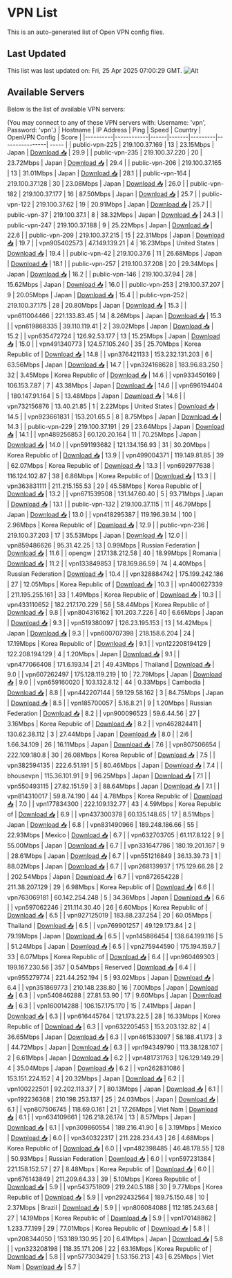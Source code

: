 # VPN List

This is an auto-generated list of Open VPN config files.

## Last Updated

This list was last updated on: Fri, 25 Apr 2025 07:00:29 GMT.
![Alt](https://repobeats.axiom.co/api/embed/186b98318ef1479477931607c1ad7d823f12451f.svg "Repobeats analytics image")

## Available Servers

Below is the list of available VPN servers:

(You may connect to any of these VPN servers with: Username: 'vpn', Password: 'vpn'.)
| Hostname | IP Address | Ping | Speed | Country | OpenVPN Config | Score |
|----------|------------|------|-------|---------|----------------| ----- |
| public-vpn-225 | 219.100.37.169 | 13 | 23.15Mbps | Japan | [Download 📥](./configs/server_0_JP.ovpn) | 29.9 |
| public-vpn-235 | 219.100.37.220 | 20 | 23.72Mbps | Japan | [Download 📥](./configs/server_1_JP.ovpn) | 29.4 |
| public-vpn-206 | 219.100.37.165 | 13 | 31.01Mbps | Japan | [Download 📥](./configs/server_2_JP.ovpn) | 28.1 |
| public-vpn-164 | 219.100.37.128 | 30 | 23.08Mbps | Japan | [Download 📥](./configs/server_3_JP.ovpn) | 26.0 |
| public-vpn-182 | 219.100.37.177 | 16 | 87.50Mbps | Japan | [Download 📥](./configs/server_4_JP.ovpn) | 25.7 |
| public-vpn-122 | 219.100.37.62 | 19 | 20.91Mbps | Japan | [Download 📥](./configs/server_5_JP.ovpn) | 25.7 |
| public-vpn-37 | 219.100.37.1 | 8 | 38.32Mbps | Japan | [Download 📥](./configs/server_6_JP.ovpn) | 24.3 |
| public-vpn-247 | 219.100.37.188 | 9 | 25.22Mbps | Japan | [Download 📥](./configs/server_7_JP.ovpn) | 22.6 |
| public-vpn-209 | 219.100.37.215 | 15 | 22.31Mbps | Japan | [Download 📥](./configs/server_8_JP.ovpn) | 19.7 |
| vpn905402573 | 47.149.139.21 | 4 | 16.23Mbps | United States | [Download 📥](./configs/server_9_US.ovpn) | 19.4 |
| public-vpn-42 | 219.100.37.6 | 11 | 26.68Mbps | Japan | [Download 📥](./configs/server_10_JP.ovpn) | 18.1 |
| public-vpn-257 | 219.100.37.208 | 20 | 29.34Mbps | Japan | [Download 📥](./configs/server_11_JP.ovpn) | 16.2 |
| public-vpn-146 | 219.100.37.94 | 28 | 15.62Mbps | Japan | [Download 📥](./configs/server_12_JP.ovpn) | 16.0 |
| public-vpn-253 | 219.100.37.207 | 9 | 20.05Mbps | Japan | [Download 📥](./configs/server_13_JP.ovpn) | 15.4 |
| public-vpn-252 | 219.100.37.175 | 28 | 20.80Mbps | Japan | [Download 📥](./configs/server_14_JP.ovpn) | 15.3 |
| vpn611004466 | 221.133.83.45 | 14 | 8.26Mbps | Japan | [Download 📥](./configs/server_15_JP.ovpn) | 15.3 |
| vpn619868335 | 39.110.119.41 | 2 | 39.02Mbps | Japan | [Download 📥](./configs/server_16_JP.ovpn) | 15.2 |
| vpn635472724 | 126.92.53.177 | 13 | 15.25Mbps | Japan | [Download 📥](./configs/server_17_JP.ovpn) | 15.0 |
| vpn491340773 | 124.57.105.240 | 35 | 25.70Mbps | Korea Republic of | [Download 📥](./configs/server_18_KR.ovpn) | 14.8 |
| vpn376421133 | 153.232.131.203 | 6 | 63.56Mbps | Japan | [Download 📥](./configs/server_19_JP.ovpn) | 14.7 |
| vpn324168628 | 183.96.83.250 | 32 | 3.45Mbps | Korea Republic of | [Download 📥](./configs/server_20_KR.ovpn) | 14.6 |
| vpn933450169 | 106.153.7.87 | 7 | 43.38Mbps | Japan | [Download 📥](./configs/server_21_JP.ovpn) | 14.6 |
| vpn696194404 | 180.147.91.164 | 5 | 13.48Mbps | Japan | [Download 📥](./configs/server_22_JP.ovpn) | 14.6 |
| vpn732156876 | 13.40.21.85 | 1 | 2.22Mbps | United States | [Download 📥](./configs/server_23_US.ovpn) | 14.5 |
| vpn923661831 | 153.201.65.5 | 8 | 8.75Mbps | Japan | [Download 📥](./configs/server_24_JP.ovpn) | 14.3 |
| public-vpn-229 | 219.100.37.191 | 29 | 23.64Mbps | Japan | [Download 📥](./configs/server_25_JP.ovpn) | 14.1 |
| vpn489256853 | 60.120.20.164 | 11 | 70.25Mbps | Japan | [Download 📥](./configs/server_26_JP.ovpn) | 14.0 |
| vpn591193682 | 121.134.156.93 | 31 | 30.20Mbps | Korea Republic of | [Download 📥](./configs/server_27_KR.ovpn) | 13.9 |
| vpn499004371 | 119.149.81.85 | 39 | 62.07Mbps | Korea Republic of | [Download 📥](./configs/server_28_KR.ovpn) | 13.3 |
| vpn692977638 | 116.124.102.87 | 38 | 6.86Mbps | Korea Republic of | [Download 📥](./configs/server_29_KR.ovpn) | 13.3 |
| vpn363831111 | 211.215.155.53 | 29 | 45.58Mbps | Korea Republic of | [Download 📥](./configs/server_30_KR.ovpn) | 13.2 |
| vpn671539508 | 131.147.60.40 | 5 | 93.71Mbps | Japan | [Download 📥](./configs/server_31_JP.ovpn) | 13.1 |
| public-vpn-132 | 219.100.37.115 | 11 | 46.79Mbps | Japan | [Download 📥](./configs/server_32_JP.ovpn) | 13.0 |
| vpn418295387 | 119.196.39.14 | 100 | 2.96Mbps | Korea Republic of | [Download 📥](./configs/server_33_KR.ovpn) | 12.9 |
| public-vpn-236 | 219.100.37.203 | 17 | 35.53Mbps | Japan | [Download 📥](./configs/server_34_JP.ovpn) | 12.0 |
| vpn859486626 | 95.31.42.25 | 13 | 0.99Mbps | Russian Federation | [Download 📥](./configs/server_35_RU.ovpn) | 11.6 |
| opengw | 217.138.212.58 | 40 | 18.99Mbps | Romania | [Download 📥](./configs/server_36_RO.ovpn) | 11.2 |
| vpn133849853 | 178.169.86.59 | 74 | 4.40Mbps | Russian Federation | [Download 📥](./configs/server_37_RU.ovpn) | 10.4 |
| vpn328884742 | 175.199.242.186 | 27 | 12.05Mbps | Korea Republic of | [Download 📥](./configs/server_38_KR.ovpn) | 10.3 |
| vpn400627339 | 211.195.255.161 | 33 | 1.49Mbps | Korea Republic of | [Download 📥](./configs/server_39_KR.ovpn) | 10.3 |
| vpn433110652 | 182.217.170.229 | 56 | 58.44Mbps | Korea Republic of | [Download 📥](./configs/server_40_KR.ovpn) | 9.8 |
| vpn804316162 | 101.203.7.226 | 40 | 6.66Mbps | Japan | [Download 📥](./configs/server_41_JP.ovpn) | 9.3 |
| vpn519380097 | 126.23.195.153 | 13 | 14.42Mbps | Japan | [Download 📥](./configs/server_42_JP.ovpn) | 9.3 |
| vpn600707398 | 218.158.6.204 | 24 | 17.19Mbps | Korea Republic of | [Download 📥](./configs/server_43_KR.ovpn) | 9.1 |
| vpn122208194129 | 122.208.194.129 | 4 | 1.20Mbps | Japan | [Download 📥](./configs/server_44_JP.ovpn) | 9.1 |
| vpn477066408 | 171.6.193.14 | 21 | 49.43Mbps | Thailand | [Download 📥](./configs/server_45_TH.ovpn) | 9.0 |
| vpn607262497 | 175.128.119.219 | 10 | 72.79Mbps | Japan | [Download 📥](./configs/server_46_JP.ovpn) | 9.0 |
| vpn659160020 | 103.132.8.12 | 44 | 0.33Mbps | Cambodia | [Download 📥](./configs/server_47_KH.ovpn) | 8.8 |
| vpn442207144 | 59.129.58.162 | 3 | 84.75Mbps | Japan | [Download 📥](./configs/server_48_JP.ovpn) | 8.5 |
| vpn185700057 | 5.16.8.21 | 9 | 1.20Mbps | Russian Federation | [Download 📥](./configs/server_49_RU.ovpn) | 8.2 |
| vpn900096523 | 59.6.44.56 | 27 | 3.16Mbps | Korea Republic of | [Download 📥](./configs/server_50_KR.ovpn) | 8.2 |
| vpn462824411 | 130.62.38.112 | 3 | 27.44Mbps | Japan | [Download 📥](./configs/server_51_JP.ovpn) | 8.0 |
| 2i6 | 1.66.34.109 | 26 | 16.11Mbps | Japan | [Download 📥](./configs/server_52_JP.ovpn) | 7.6 |
| vpn807506654 | 222.109.180.8 | 30 | 26.08Mbps | Korea Republic of | [Download 📥](./configs/server_53_KR.ovpn) | 7.5 |
| vpn382594135 | 222.6.51.191 | 5 | 80.46Mbps | Japan | [Download 📥](./configs/server_54_JP.ovpn) | 7.4 |
| bhousevpn | 115.36.101.91 | 9 | 96.25Mbps | Japan | [Download 📥](./configs/server_55_JP.ovpn) | 7.1 |
| vpn550493115 | 27.82.151.59 | 3 | 88.64Mbps | Japan | [Download 📥](./configs/server_56_JP.ovpn) | 7.1 |
| vpn814310017 | 59.8.74.190 | 44 | 4.78Mbps | Korea Republic of | [Download 📥](./configs/server_57_KR.ovpn) | 7.0 |
| vpn177834300 | 222.109.132.77 | 43 | 4.59Mbps | Korea Republic of | [Download 📥](./configs/server_58_KR.ovpn) | 6.9 |
| vpn437300378 | 60.135.148.65 | 17 | 8.51Mbps | Japan | [Download 📥](./configs/server_59_JP.ovpn) | 6.8 |
| vpn831490966 | 189.248.186.66 | 55 | 22.93Mbps | Mexico | [Download 📥](./configs/server_60_MX.ovpn) | 6.7 |
| vpn632703705 | 61.117.8.122 | 9 | 55.00Mbps | Japan | [Download 📥](./configs/server_61_JP.ovpn) | 6.7 |
| vpn331647786 | 180.19.201.167 | 9 | 28.61Mbps | Japan | [Download 📥](./configs/server_62_JP.ovpn) | 6.7 |
| vpn551216849 | 36.13.39.73 | 1 | 88.02Mbps | Japan | [Download 📥](./configs/server_63_JP.ovpn) | 6.7 |
| vpn268139937 | 175.129.66.28 | 2 | 202.54Mbps | Japan | [Download 📥](./configs/server_64_JP.ovpn) | 6.7 |
| vpn872654228 | 211.38.207.129 | 29 | 6.98Mbps | Korea Republic of | [Download 📥](./configs/server_65_KR.ovpn) | 6.6 |
| vpn763069181 | 60.142.254.248 | 5 | 34.36Mbps | Japan | [Download 📥](./configs/server_66_JP.ovpn) | 6.6 |
| vpn597062246 | 211.114.30.40 | 26 | 6.60Mbps | Korea Republic of | [Download 📥](./configs/server_67_KR.ovpn) | 6.5 |
| vpn927125019 | 183.88.237.254 | 20 | 60.05Mbps | Thailand | [Download 📥](./configs/server_68_TH.ovpn) | 6.5 |
| vpn769901257 | 49.129.173.84 | 2 | 79.19Mbps | Japan | [Download 📥](./configs/server_69_JP.ovpn) | 6.5 |
| vpn145886454 | 138.64.199.116 | 5 | 51.24Mbps | Japan | [Download 📥](./configs/server_70_JP.ovpn) | 6.5 |
| vpn275944590 | 175.194.159.7 | 33 | 6.07Mbps | Korea Republic of | [Download 📥](./configs/server_71_KR.ovpn) | 6.4 |
| vpn960469303 | 199.167.230.56 | 357 | 0.54Mbps | Reserved | [Download 📥](./configs/server_72_ZZ.ovpn) | 6.4 |
| vpn955279774 | 221.44.252.194 | 5 | 93.02Mbps | Japan | [Download 📥](./configs/server_73_JP.ovpn) | 6.4 |
| vpn351869773 | 210.148.238.80 | 16 | 7.00Mbps | Japan | [Download 📥](./configs/server_74_JP.ovpn) | 6.3 |
| vpn540846288 | 27.81.53.90 | 17 | 9.60Mbps | Japan | [Download 📥](./configs/server_75_JP.ovpn) | 6.3 |
| vpn160014288 | 106.157.175.170 | 15 | 7.41Mbps | Japan | [Download 📥](./configs/server_76_JP.ovpn) | 6.3 |
| vpn616445764 | 121.173.22.5 | 28 | 16.33Mbps | Korea Republic of | [Download 📥](./configs/server_77_KR.ovpn) | 6.3 |
| vpn632205453 | 153.203.132.82 | 4 | 36.65Mbps | Japan | [Download 📥](./configs/server_78_JP.ovpn) | 6.3 |
| vpn461533097 | 58.188.41.173 | 3 | 44.72Mbps | Japan | [Download 📥](./configs/server_79_JP.ovpn) | 6.3 |
| vpn194349790 | 113.38.128.107 | 2 | 6.61Mbps | Japan | [Download 📥](./configs/server_80_JP.ovpn) | 6.2 |
| vpn481731763 | 126.129.149.29 | 4 | 35.04Mbps | Japan | [Download 📥](./configs/server_81_JP.ovpn) | 6.2 |
| vpn262831086 | 153.151.224.152 | 4 | 20.32Mbps | Japan | [Download 📥](./configs/server_82_JP.ovpn) | 6.2 |
| vpn100222501 | 92.202.113.37 | 7 | 80.13Mbps | Japan | [Download 📥](./configs/server_83_JP.ovpn) | 6.1 |
| vpn192236368 | 210.198.253.137 | 25 | 24.03Mbps | Japan | [Download 📥](./configs/server_84_JP.ovpn) | 6.1 |
| vpn807506745 | 118.69.0.161 | 21 | 17.26Mbps | Viet Nam | [Download 📥](./configs/server_85_VN.ovpn) | 6.1 |
| vpn634109661 | 126.218.26.174 | 13 | 8.57Mbps | Japan | [Download 📥](./configs/server_86_JP.ovpn) | 6.1 |
| vpn309860554 | 189.216.41.90 | 6 | 3.19Mbps | Mexico | [Download 📥](./configs/server_87_MX.ovpn) | 6.0 |
| vpn340322317 | 211.228.234.43 | 26 | 4.68Mbps | Korea Republic of | [Download 📥](./configs/server_88_KR.ovpn) | 6.0 |
| vpn482398485 | 46.48.178.55 | 128 | 50.93Mbps | Russian Federation | [Download 📥](./configs/server_89_RU.ovpn) | 6.0 |
| vpn597231384 | 221.158.152.57 | 27 | 8.48Mbps | Korea Republic of | [Download 📥](./configs/server_90_KR.ovpn) | 6.0 |
| vpn676143849 | 211.209.64.33 | 39 | 5.10Mbps | Korea Republic of | [Download 📥](./configs/server_91_KR.ovpn) | 5.9 |
| vpn543751809 | 219.240.5.188 | 30 | 9.77Mbps | Korea Republic of | [Download 📥](./configs/server_92_KR.ovpn) | 5.9 |
| vpn292432564 | 189.75.150.48 | 10 | 2.37Mbps | Brazil | [Download 📥](./configs/server_93_BR.ovpn) | 5.9 |
| vpn806084088 | 112.185.243.68 | 27 | 14.19Mbps | Korea Republic of | [Download 📥](./configs/server_94_KR.ovpn) | 5.9 |
| vpn170148862 | 1.233.77.199 | 29 | 77.01Mbps | Korea Republic of | [Download 📥](./configs/server_95_KR.ovpn) | 5.8 |
| vpn208344050 | 153.189.130.95 | 20 | 6.41Mbps | Japan | [Download 📥](./configs/server_96_JP.ovpn) | 5.8 |
| vpn323208198 | 118.35.171.206 | 22 | 63.16Mbps | Korea Republic of | [Download 📥](./configs/server_97_KR.ovpn) | 5.8 |
| vpn577303429 | 1.53.156.213 | 43 | 6.25Mbps | Viet Nam | [Download 📥](./configs/server_98_VN.ovpn) | 5.7 |
